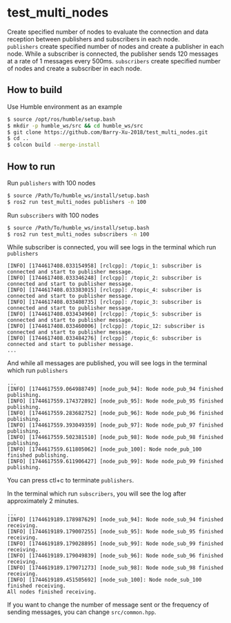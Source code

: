 # test_multi_nodes
Create specified number of nodes to evaluate the connection and data reception between publishers and subscribers in each node.  
`publishers` create specified number of nodes and create a publisher in each node. While a subscriber is connected, the publisher sends 120 messages at a rate of 1 messages every 500ms.
`subscribers` create specified number of nodes and create a subscriber in each node.

## How to build
Use Humble environment as an example

```bash
$ source /opt/ros/humble/setup.bash
$ mkdir -p humble_ws/src && cd humble_ws/src
$ git clone https://github.com/Barry-Xu-2018/test_multi_nodes.git
$ cd ..
$ colcon build --merge-install
```

## How to run

Run `publishers` with 100 nodes
```bash
$ source /Path/To/humble_ws/install/setup.bash
$ ros2 run test_multi_nodes publishers -n 100
```

Run `subscribers` with 100 nodes
```bash
$ source /Path/To/humble_ws/install/setup.bash
$ ros2 run test_multi_nodes subscribers -n 100
```

While subscriber is connected, you will see logs in the terminal which run `publishers`
```
[INFO] [1744617408.033154958] [rclcpp]: /topic_1: subscriber is connected and start to publisher message.
[INFO] [1744617408.033346248] [rclcpp]: /topic_2: subscriber is connected and start to publisher message.
[INFO] [1744617408.033383015] [rclcpp]: /topic_4: subscriber is connected and start to publisher message.
[INFO] [1744617408.033408735] [rclcpp]: /topic_3: subscriber is connected and start to publisher message.
[INFO] [1744617408.033434960] [rclcpp]: /topic_5: subscriber is connected and start to publisher message.
[INFO] [1744617408.033460006] [rclcpp]: /topic_12: subscriber is connected and start to publisher message.
[INFO] [1744617408.033484276] [rclcpp]: /topic_6: subscriber is connected and start to publisher message.
...
```

And while all messages are published, you will see logs in the terminal which run `publishers`
```
...
[INFO] [1744617559.064988749] [node_pub_94]: Node node_pub_94 finished publishing.
[INFO] [1744617559.174372892] [node_pub_95]: Node node_pub_95 finished publishing.
[INFO] [1744617559.283682752] [node_pub_96]: Node node_pub_96 finished publishing.
[INFO] [1744617559.393049359] [node_pub_97]: Node node_pub_97 finished publishing.
[INFO] [1744617559.502381510] [node_pub_98]: Node node_pub_98 finished publishing.
[INFO] [1744617559.611805062] [node_pub_100]: Node node_pub_100 finished publishing.
[INFO] [1744617559.611906427] [node_pub_99]: Node node_pub_99 finished publishing.
```
You can press ctl+c to terminate `publishers`.

In the terminal which run `subscribers`, you will see the log after approximately 2 minutes.
```
...
[INFO] [1744619189.178987629] [node_sub_94]: Node node_sub_94 finished receiving.
[INFO] [1744619189.179007255] [node_sub_95]: Node node_sub_95 finished receiving.
[INFO] [1744619189.179028895] [node_sub_99]: Node node_sub_99 finished receiving.
[INFO] [1744619189.179049839] [node_sub_96]: Node node_sub_96 finished receiving.
[INFO] [1744619189.179071273] [node_sub_98]: Node node_sub_98 finished receiving.
[INFO] [1744619189.451505692] [node_sub_100]: Node node_sub_100 finished receiving.
All nodes finished receiving.
```

If you want to change the number of message sent or the frequency of sending messages, you can change `src/common.hpp`.
